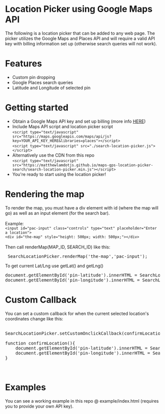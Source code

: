 # Location Picker using Google Maps API

The following is a location picker that can be added to any web page. The picker utilizes the Google Maps and Places API and will require a valid API key with billing information set up (otherwise search queries will not work).

# Features

* Custom pin dropping
* Google Places search queries
* Latitude and Longitude of selected pin

# Getting started

* Obtain a Google Maps API key and set up billing (more info <a href="https://developers.google.com/maps/documentation/embed/get-api-key">HERE</a>)
* Include Maps API script and location picker script <br>
` <script type="text/javascript" src="https://maps.googleapis.com/maps/api/js?key=YOUR_API_KEY_HERE&libraries=places"></script> ` <br>
` <script type="text/javascript" src="./search-location-picker.js"></script> ` <br>
* Alternatively use the CDN from this repo <br>
` <script type="text/javascript" src="https://matthewlamdotjs.github.io/maps-gps-location-picker-search/search-location-picker.min.js"></script> ` <br>
* You're ready to start using the location picker!

# Rendering the map

To render the map, you must have a div element with id (where the map will go) as well as an input element (for the search bar). <br>
<br>
Example: <br>
` <input id="pac-input" class="controls" type="text" placeholder="Enter a location"> ` <br>
` <div id="the-map" style="height: 500px; width: 500px;"></div> ` <br>
<br>
Then call renderMap(MAP_ID, SEARCH_ID) like this: <br>
<pre> SearchLocationPicker.renderMap('the-map','pac-input'); </pre>
To get current Lat/Lng use getLat() and getLng() <br>
<pre>
document.getElementById('pin-latitude').innerHTML = SearchLocationPicker.getLat();
document.getElementById('pin-longitude').innerHTML = SearchLocationPicker.getLng();
</pre>

# Custom Callback

You can set a custom callback for when the current selected location's coordinates change like this: <br>
<br>
<pre>
SearchLocationPicker.setCustomOnclickCallback(confirmLocation);

function confirmLocation(){
    document.getElementById('pin-latitude').innerHTML = SearchLocationPicker.getLat();
    document.getElementById('pin-longitude').innerHTML = SearchLocationPicker.getLng();
}
</pre><br>

# Examples

You can see a working example in this repo @ example/index.html (requires you to provide your own API key).

